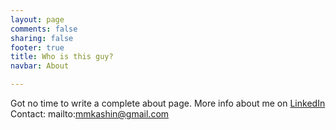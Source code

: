 ```yaml
---
layout: page
comments: false
sharing: false
footer: true
title: Who is this guy?
navbar: About

---
```

Got no time to write a complete about page.
More info about me on [LinkedIn](https://www.linkedin.com/pub/michael-kashin/9/a35/228)  
Contact: mailto:mmkashin@gmail.com
